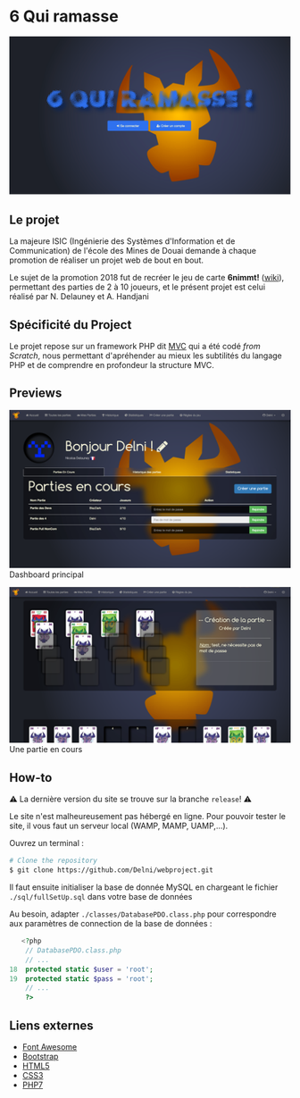 # 6 Qui ramasse
![6nimmt](css/img/6nimmt.png)

## Le projet
La majeure ISIC (Ingénierie des Systèmes d'Information et de Communication) de l'école des Mines de Douai demande à chaque promotion de réaliser un projet web de bout en bout.

Le sujet de la promotion 2018 fut de recréer le jeu de carte __6nimmt!__ ([wiki](https://fr.wikipedia.org/wiki/6_qui_prend_!)), permettant des parties de 2 à 10 joueurs, et le présent projet est celui réalisé par N. Delauney et A. Handjani

## Spécificité du Project
Le projet repose sur un framework PHP dit [MVC](https://en.wikipedia.org/wiki/Model%E2%80%93view%E2%80%93controller) qui a été codé *from Scratch*, nous permettant d'apréhender au mieux les subtilités du langage PHP et de comprendre en profondeur la structure MVC.


## Previews

![dashboard](css/img/dashboard.png)
Dashboard principal

![playground](css/img/playground.png)
Une partie en cours

## How-to
:warning: La dernière version du site se trouve sur la branche `release`! :warning:  

Le site n'est malheureusement pas hébergé en ligne. Pour pouvoir tester le site, il vous faut un serveur local (WAMP, MAMP, UAMP,...).

Ouvrez un terminal :

```bash
# Clone the repository
$ git clone https://github.com/Delni/webproject.git
```

Il faut ensuite initialiser la base de donnée MySQL en chargeant le fichier `./sql/fullSetUp.sql` dans votre base de données

Au besoin, adapter `./classes/DatabasePDO.class.php` pour correspondre aux paramètres de connection de la base de données :

```php
   <?php
    // DatabasePDO.class.php
    // ...
18  protected static $user = 'root';
19  protected static $pass = 'root';
    // ...
    ?>
```

## Liens externes

* [Font Awesome ](http://fontawesome.io/)
* [Bootstrap](https://getbootstrap.com)
* [HTML5](https://www.w3schools.com/html/default.asp)
* [CSS3](https://www.w3schools.com/css/default.asp)
* [PHP7](https://www.w3schools.com/php/default.asp)
